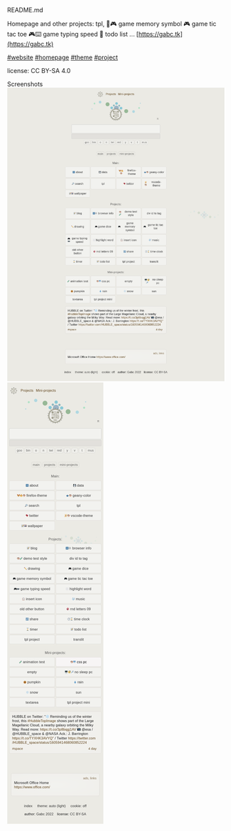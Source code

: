README.md


Homepage and other projects: tpl,  🧠🎮 game memory symbol 🎮 game tic tac toe 🎮⌨️ game typing speed  📝 todo list ...
[https://gabc.tk](https://gabc.tk)

[#website](https://github.com/topics/website?s=updated)
[#homepage](https://github.com/topics/homepage?s=updated)
[#theme](https://github.com/topics/theme?s=updated)
[#project](https://github.com/topics/project?s=updated)

license: CC BY-SA 4.0
<!-- footer, LICENSE.md README.md -->

Screenshots
![screenshot](/img/screenshot.png)
![screenshot2](/img/screenshot2.png)
